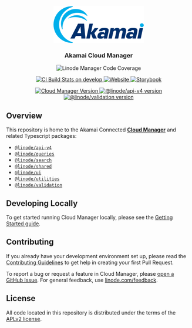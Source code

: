 <h3 align="center">
  <picture>
    <source media="(prefers-color-scheme: dark)" srcset="https://github.com/linode/manager/blob/develop/packages/manager/src/assets/logo/akamai-logo-white-text.svg">
    <source media="(prefers-color-scheme: light)" srcset="https://github.com/linode/manager/blob/develop/packages/manager/src/assets/logo/akamai-logo-navy-text.svg">
    <img alt="Akamai Logo" src="https://github.com/linode/manager/blob/develop/packages/manager/src/assets/logo/akamai-logo-navy-text.svg">
  </picture>
  <br />
  <br />
  Akamai Cloud Manager
</h3>

<p align="center">
  <img alt="Linode Manager Code Coverage" src="https://cloud-manager-coverage.us-east-1.linodeobjects.com/badges.svg?v=1" />
</p>

<p align="center">
  <a href="https://github.com/linode/manager/actions/workflows/ci.yml">
    <img src="https://github.com/linode/manager/actions/workflows/ci.yml/badge.svg?branch=develop" alt="CI Build Stats on develop" />
  </a>
  <a href="https://cloud.linode.com">
  <img alt="Website" src="https://img.shields.io/website?down_color=red&down_message=outage&label=cloud.linode.com&up_color=green&up_message=up&url=https%3A%2F%2Fcloud.linode.com" />
  </a>
  <a href="https://design.linode.com">
    <img src="https://cdn.jsdelivr.net/gh/storybookjs/brand@main/badge/badge-storybook.svg" alt="Storybook" />
  </a>
</p>
<p align="center">
  <a href="https://github.com/linode/manager/releases">
    <img src="https://img.shields.io/github/package-json/v/linode/manager?filename=packages%2Fmanager%2Fpackage.json&label=cloud.linode.com" alt="Cloud Manager Version" />
  </a>
  <a href="https://www.npmjs.com/package/@linode/api-v4">
    <img src="https://img.shields.io/npm/v/@linode/api-v4?label=%40linode%2Fapi-v4" alt="@linode/api-v4 version" />
  </a>
  <a href="https://www.npmjs.com/package/@linode/validation">
    <img src="https://img.shields.io/npm/v/@linode/validation?label=%40linode%2Fvalidation" alt="@linode/validation version" />
  </a>
</p>

## Overview

This repository is home to the Akamai Connected **[Cloud Manager](https://cloud.linode.com)** and related Typescript packages:
- [`@linode/api-v4`](packages/api-v4/)
- [`@linode/queries`](packages/queries/)
- [`@linode/search`](packages/search/)
- [`@linode/shared`](packages/shared/)
- [`@linode/ui`](packages/ui/)
- [`@linode/utilities`](packages/utilities/)
- [`@linode/validation`](packages/validation/)

## Developing Locally

To get started running Cloud Manager locally, please see the [Getting Started guide](https://linode.github.io/manager/GETTING_STARTED.html).

## Contributing

If you already have your development environment set up, please read the [Contributing Guidelines](https://linode.github.io/manager/CONTRIBUTING.html) to get help in creating your first Pull Request.

To report a bug or request a feature in Cloud Manager, please [open a GitHub Issue](https://github.com/linode/manager/issues/new). For general feedback, use [linode.com/feedback](https://www.linode.com/feedback/).

## License

All code located in this repository is distributed under the terms of the [APLv2
license](LICENSE).

